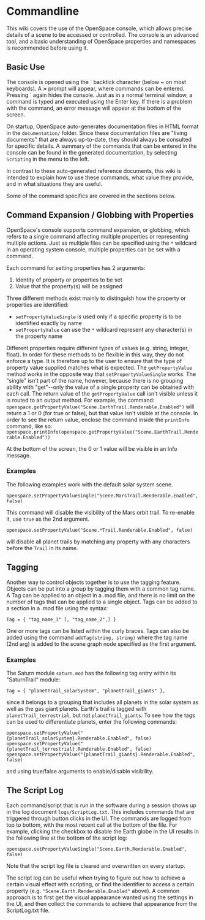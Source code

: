 # Commandline
This wiki covers the use of the OpenSpace console, which allows precise details of a scene to be accessed or controlled.  The console is an advanced tool, and a basic understanding of OpenSpace properties and namespaces is recommended before using it.

## Basic Use
The console is opened using the \` backtick character (below ~ on most keyboards). A **>** prompt will appear, where commands can be entered. Pressing \` again hides the console.  Just as in a normal terminal window, a command is typed and executed using the Enter key.  If there is a problem with the command, an error message will appear at the bottom of the screen.

On startup, OpenSpace auto-generates documentation files in HTML format in the `documentation/` folder.  Since these documentation files are "living documents" that are always up-to-date, they should always be consulted for specific details. A summary of the commands that can be entered in the console can be found in the generated documentation, by selecting `Scripting` in the menu to the left.

In contrast to these auto-generated reference documents, this wiki is intended to explain how to use these commands, what value they provide, and in what situations they are useful.

Some of the command specifics are covered in the sections below.

## Command Expansion / Globbing with Properties
OpenSpace's console supports command expansion, or globbing, which refers to a single command affecting multiple properties or representing multiple actions.  Just as multiple files can be specified using the `*` wildcard in an operating system console, multiple properties can be set with a command.

Each command for setting properties has 2 arguments:
1. Identity of property or properties to be set
2. Value that the property(s) will be assigned

Three different methods exist mainly to distinguish how the property or properties are identified:
* `setPropertyValueSingle` is used only if a specific property is to be identified exactly by name
* `setPropertyValue` can use the `*` wildcard represent any character(s) in the property name

Different properties require different types of values (e.g. string, integer, float).  In order for these methods to be flexible in this way, they do not enforce a type.  It is therefore up to the user to ensure that the type of property value supplied matches what is expected.
The `getPropertyValue` method works in the opposite way that `setPropertyValueSingle` works.  The "single" isn't part of the name, however, because there is no grouping ability with "get"--only the value of a single property can be obtained with each call.  The return value of the `getPropertyValue` call isn't visible unless it is routed to an output method.  For example, the command:
`openspace.getPropertyValue("Scene.EarthTrail.Renderable.Enabled")`
will return a 1 or 0 (for true or false), but that value isn't visible at the console.  In order to see the return value, enclose the command inside the `printInfo` command, like so:
`openspace.printInfo(openspace.getPropertyValue("Scene.EarthTrail.Renderable.Enabled"))`

At the bottom of the screen, the 0 or 1 value will be visible in an Info message.

### Examples
The following examples work with the default solar system scene.

`openspace.setPropertyValueSingle("Scene.MarsTrail.Renderable.Enabled", false)`

This command will disable the visibility of the Mars orbit trail.  To re-enable it, use `true` as the 2nd argument.

`openspace.setPropertyValue("Scene.*Trail.Renderable.Enabled", false)`

will disable all planet trails by matching any property with any characters before the `Trail` in its name.

## Tagging
Another way to control objects together is to use the tagging feature.  Objects can be put into a group by tagging them with a common tag name. A Tag can be applied to an object in a .mod file, and there is no limit on the number of tags that can be applied to a single object.  Tags can be added to a section in a .mod file using the syntax:

`Tag = { "tag_name_1" [, "tag_name_2",] }`

One or more tags can be listed within the curly braces.  Tags can also be added using the command `addTag(string, string)` where the tag name (2nd arg) is added to the scene graph node specified as the first argument.

### Examples
The Saturn module `saturn.mod` has the following tag entry within its "SaturnTrail" module:

`Tag = { "planetTrail_solarSystem", "planetTrail_giants" },`

since it belongs to a grouping that includes all planets in the solar system as well as the gas giant planets.  Earth's trail is tagged with `planetTrail_terrestrial`, but not `planetTrail_giants`.  To see how the tags can be used to differentiate planets, enter the following commands:
```
openspace.setPropertyValue("{planetTrail_solarSystem}.Renderable.Enabled", false)
openspace.setPropertyValue("{planetTrail_terrestrial}.Renderable.Enabled", false)
openspace.setPropertyValue("{planetTrail_giants}.Renderable.Enabled", false)
```
and using true/false arguments to enable/disable visibility.

## The Script Log
Each command/script that is run in the software during a session shows up in the log document `logs/ScriptLog.txt`. This includes commands that are triggered through button clicks in the UI. The commands are logged from top to bottom, with the most recent call at the bottom of the file. For example, clicking the checkbox to disable the Earth globe in the UI results in the following line at the bottom of the script log:

```
openspace.setPropertyValueSingle("Scene.Earth.Renderable.Enabled", false)
```

Note that the script log file is cleared and overwritten on every startup.

The script log can be useful when trying to figure out how to achieve a certain visual effect with scripting, or find the identifier to access a certain property (e.g. `"Scene.Earth.Renderable.Enabled"` above). A common approach is to first get the visual appearance wanted using the settings in the UI, and then collect the commands to achieve that appearance from the ScriptLog.txt file.
